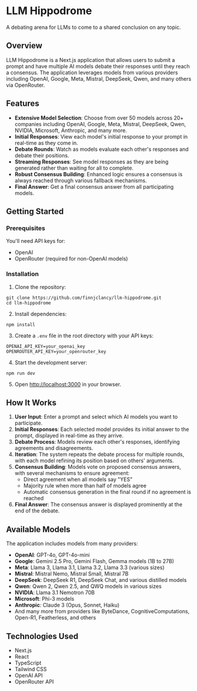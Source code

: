 # LLM Hippodrome

A debating arena for LLMs to come to a shared conclusion on any topic.

## Overview

LLM Hippodrome is a Next.js application that allows users to submit a prompt and have multiple AI models debate their responses until they reach a consensus. The application leverages models from various providers including OpenAI, Google, Meta, Mistral, DeepSeek, Qwen, and many others via OpenRouter.

## Features

- **Extensive Model Selection**: Choose from over 50 models across 20+ companies including OpenAI, Google, Meta, Mistral, DeepSeek, Qwen, NVIDIA, Microsoft, Anthropic, and many more.
- **Initial Responses**: View each model's initial response to your prompt in real-time as they come in.
- **Debate Rounds**: Watch as models evaluate each other's responses and debate their positions.
- **Streaming Responses**: See model responses as they are being generated rather than waiting for all to complete.
- **Robust Consensus Building**: Enhanced logic ensures a consensus is always reached through various fallback mechanisms.
- **Final Answer**: Get a final consensus answer from all participating models.

## Getting Started

### Prerequisites

You'll need API keys for:
- OpenAI
- OpenRouter (required for non-OpenAI models)

### Installation

1. Clone the repository:
```
git clone https://github.com/finnjclancy/llm-hippodrome.git
cd llm-hippodrome
```

2. Install dependencies:
```
npm install
```

3. Create a `.env` file in the root directory with your API keys:
```
OPENAI_API_KEY=your_openai_key
OPENROUTER_API_KEY=your_openrouter_key
```

4. Start the development server:
```
npm run dev
```

5. Open [http://localhost:3000](http://localhost:3000) in your browser.

## How It Works

1. **User Input**: Enter a prompt and select which AI models you want to participate.
2. **Initial Responses**: Each selected model provides its initial answer to the prompt, displayed in real-time as they arrive.
3. **Debate Process**: Models review each other's responses, identifying agreements and disagreements.
4. **Iteration**: The system repeats the debate process for multiple rounds, with each model refining its position based on others' arguments.
5. **Consensus Building**: Models vote on proposed consensus answers, with several mechanisms to ensure agreement:
   - Direct agreement when all models say "YES"
   - Majority rule when more than half of models agree
   - Automatic consensus generation in the final round if no agreement is reached
6. **Final Answer**: The consensus answer is displayed prominently at the end of the debate.

## Available Models

The application includes models from many providers:

- **OpenAI**: GPT-4o, GPT-4o-mini
- **Google**: Gemini 2.5 Pro, Gemini Flash, Gemma models (1B to 27B)
- **Meta**: Llama 3, Llama 3.1, Llama 3.2, Llama 3.3 (various sizes)
- **Mistral**: Mistral Nemo, Mistral Small, Mistral 7B
- **DeepSeek**: DeepSeek R1, DeepSeek Chat, and various distilled models
- **Qwen**: Qwen 2, Qwen 2.5, and QWQ models in various sizes
- **NVIDIA**: Llama 3.1 Nemotron 70B
- **Microsoft**: Phi-3 models
- **Anthropic**: Claude 3 (Opus, Sonnet, Haiku)
- And many more from providers like ByteDance, CognitiveComputations, Open-R1, Featherless, and others

## Technologies Used

- Next.js
- React
- TypeScript
- Tailwind CSS
- OpenAI API
- OpenRouter API 